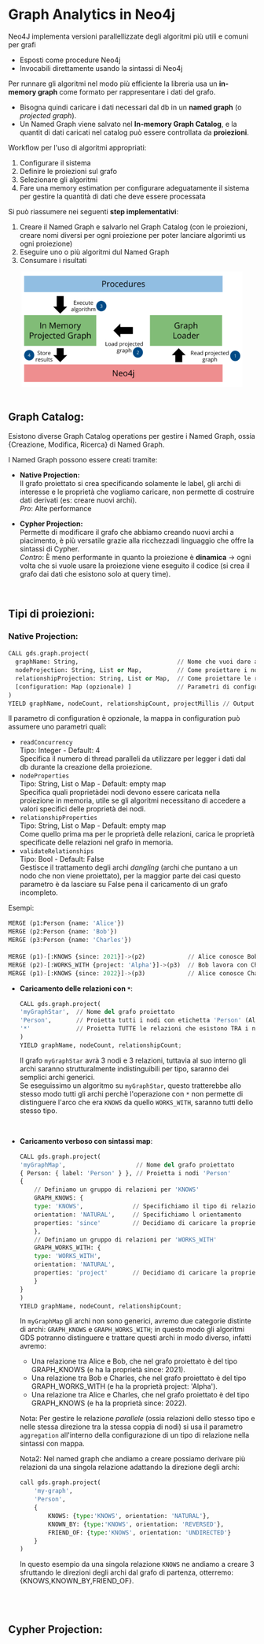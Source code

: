 # Graph Analytics in Neo4j

Neo4J implementa versioni parallellizzate degli algoritmi più utili e comuni per grafi  
- Esposti come procedure Neo4j
- Invocabili direttamente usando la sintassi di Neo4j

Per runnare gli algoritmi nel modo più efficiente la libreria usa un  **in-memory graph** come formato per rappresentare i dati del grafo.  
- Bisogna quindi caricare i dati necessari dal db in un **named graph** (o _projected graph_).  
- Un Named Graph viene salvato nel **In-memory Graph Catalog**, e la quantit di dati caricati nel catalog può essere controllata da **proiezioni**.  


Workflow per l'uso di algoritmi appropriati:
1. Configurare il sistema
2. Definire le proiezioni sul grafo 
3. Selezionare gli algoritmi 
4. Fare una memory estimation per configurare adeguatamente il sistema per gestire la quantità di dati che deve essere processata 

Si può riassumere nei seguenti **step implementativi**:
1. Creare il Named Graph e salvarlo nel Graph Catalog (con le proiezioni, creare nomi diversi per ogni proiezione per poter lanciare algorimti us ogni proiezione)
2. Eseguire uno o più algoritmi dul Named Graph 
3. Consumare i risultati

<center>

<img src="../../../images/gds_steps.png" alt="local connectivity" width="450px">

</center>

<br>


## Graph Catalog:  

Esistono diverse Graph Catalog operations per gestire i Named Graph, ossia {Creazione, Modifica, Ricerca} di Named Graph.  

I Named Graph possono essere creati tramite:
- **Native Projection:**  
    Il grafo proiettato si crea specificando solamente le label, gli archi di interesse e le proprietà che vogliamo caricare, non permette di costruire dati derivati (es: creare nuovi archi).   
    _Pro_: Alte performance

- **Cypher Projection:**  
    Permette di modificare il grafo che abbiamo creando nuovi archi a piacimento, è più versatile grazie alla ricchezzadi linguaggio che offre la sintassi  di Cypher.  
    _Contro_: È meno performante in quanto la proiezione è **dinamica** $\rightarrow$ ogni volta che si vuole usare la proiezione viene eseguito il codice (si crea il grafo dai dati che esistono solo at query time).  


<br>


## Tipi di proiezioni:  


### Native Projection:  

```python
CALL gds.graph.project(
  graphName: String,                            // Nome che vuoi dare al grafo proiettato in memoria
  nodeProjection: String, List or Map,          // Come proiettare i nodi
  relationshipProjection: String, List or Map,  // Come proiettare le relazioni
  [configuration: Map (opzionale) ]             // Parametri di configurazione aggiuntivi
)
YIELD graphName, nodeCount, relationshipCount, projectMillis // Output della procedura
```
Il parametro di configuration è opzionale, la mappa in configuration può assumere uno parametri quali:
- `readConcurrency`  
    Tipo: Integer  - Default: 4  
    Specifica il numero di thread paralleli da utilizzare per legger i dati dal db durante la creazione della proiezione.  
- `nodeProperties`  
    Tipo: String, List o Map - Default: empty map  
    Specifica quali proprietàdei nodi devono essere caricata nella proiezione in memoria, utile se gli algoritmi necessitano di accedere a valori specifici delle proprietà dei nodi.  
- `relationshipProperties`  
    Tipo: String, List o Map - Default: empty map   
    Come quello prima ma per le proprietà delle relazioni, carica le proprietà specificate delle relazioni nel grafo in memoria.  
- `validateRelationships`  
    Tipo: Bool - Default: False  
    Gestisce il trattamento degli archi _dangling_ (archi che puntano a un nodo che non viene proiettato), per la maggior parte dei casi questo parametro è da lasciare su False pena il caricamento di un grafo incompleto.  


Esempi: 

```python 
MERGE (p1:Person {name: 'Alice'})
MERGE (p2:Person {name: 'Bob'})
MERGE (p3:Person {name: 'Charles'})

MERGE (p1)-[:KNOWS {since: 2021}]->(p2)            // Alice conosce Bob
MERGE (p2)-[:WORKS_WITH {project: 'Alpha'}]->(p3)  // Bob lavora con Charles
MERGE (p1)-[:KNOWS {since: 2022}]->(p3)            // Alice conosce Charles
```

- **Caricamento delle relazioni con `*`**:  
    ```python
    CALL gds.graph.project(
    'myGraphStar',  // Nome del grafo proiettato
    'Person',       // Proietta tutti i nodi con etichetta 'Person' (Alice, Bob, Charles)
    '*'             // Proietta TUTTE le relazioni che esistono TRA i nodi 'Person' proiettati
    )
    YIELD graphName, nodeCount, relationshipCount;
    ```

    Il grafo `myGraphStar` avrà 3 nodi e 3 relazioni, tuttavia al suo interno gli archi saranno strutturalmente indistinguibili per tipo, saranno dei semplici archi generici.  
    Se eseguissimo un algoritmo su `myGraphStar`, questo tratterebbe allo stesso modo tutti gli archi perchè l'operazione con `*` non permette di distinguere l'arco che era `KNOWS` da quello `WORKS_WITH`, saranno tutti dello stesso tipo.  

    <br>

- **Caricamento verboso con sintassi map**: 

    ```python
    CALL gds.graph.project(
    'myGraphMap',                    // Nome del grafo proiettato
    { Person: { label: 'Person' } }, // Proietta i nodi 'Person'
    {
        // Definiamo un gruppo di relazioni per 'KNOWS'
        GRAPH_KNOWS: {
        type: 'KNOWS',              // Specifichiamo il tipo di relazione originale
        orientation: 'NATURAL',     // Specifichiamo l orientamento
        properties: 'since'         // Decidiamo di caricare la proprietà 'since'
        },
        // Definiamo un gruppo di relazioni per 'WORKS_WITH'
        GRAPH_WORKS_WITH: {
        type: 'WORKS_WITH',
        orientation: 'NATURAL',
        properties: 'project'       // Decidiamo di caricare la proprietà 'project'
        }
    }
    )
    YIELD graphName, nodeCount, relationshipCount;
    ```

    In `myGraphMap` gli archi non sono generici, avremo due categorie distinte di archi: `GRAPH_KNOWS` e `GRAPH_WORKS_WITH`; in questo modo gli algoritmi GDS potranno distinguere e trattare questi archi in modo diverso, infatti avremo: 

    - Una relazione tra Alice e Bob, che nel grafo proiettato è del tipo GRAPH_KNOWS (e ha la proprietà since: 2021).
    - Una relazione tra Bob e Charles, che nel grafo proiettato è del tipo GRAPH_WORKS_WITH (e ha la proprietà project: 'Alpha').
    - Una relazione tra Alice e Charles, che nel grafo proiettato è del tipo GRAPH_KNOWS (e ha la proprietà since: 2022).  

    Nota: Per gestire le relazione _parallele_ (ossia relazioni dello stesso tipo e nelle stessa direzione tra la stessa coppia di nodi) si usa il parametro `aggregation` all'interno della configurazione di un tipo di relazione nella sintassi con mappa.  

    Nota2: Nel named graph che andiamo a creare possiamo derivare più relazioni da una singola relazione adattando la direzione degli archi:  
    ```python 
    call gds.graph.project(
        'my-graph',
        'Person',
        {
            KNOWS: {type:'KNOWS', orientation: 'NATURAL'},
            KNOWN_BY: {type:'KNOWS', orientation: 'REVERSED'},
            FRIEND_OF: {type:'KNOWS', orientation: 'UNDIRECTED'}
        }
    )
    ```  
    In questo esempio da una singola relazione `KNOWS` ne andiamo a creare 3 sfruttando le direzioni degli archi dal grafo di partenza, otterremo: {KNOWS,KNOWN_BY,FRIEND_OF}.  


<br><br>

## Cypher Projection: 






